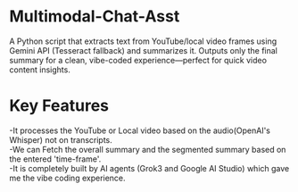 # Multimodal-Chat-Asst
A Python script that extracts text from YouTube/local video frames using Gemini API (Tesseract fallback) and summarizes it. Outputs only the final summary for a clean, vibe-coded experience—perfect for quick video content insights.

# Key Features
  -It processes the YouTube or Local video based on the audio(OpenAI's Whisper) not on transcripts.<br>
  -We can Fetch the overall summary and the segmented summary based on the entered 'time-frame'.<br> 
  -It is completely built by AI agents (Grok3 and Google AI Studio) which gave me the vibe coding experience.<br>
